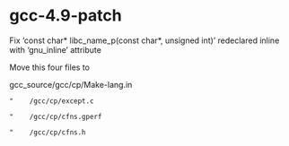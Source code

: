 # gcc-4.9-patch

Fix ‘const char* libc_name_p(const char*, unsigned int)’ redeclared inline with ‘gnu_inline’ attribute

Move this four files to

gcc_source/gcc/cp/Make-lang.in

    "    /gcc/cp/except.c

    "    /gcc/cp/cfns.gperf

    "    /gcc/cp/cfns.h
